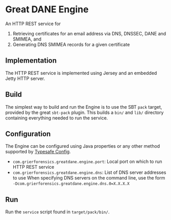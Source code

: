 # Great DANE Engine

An HTTP REST service for

1. Retrieving certificates for an email address via DNS, DNSSEC, DANE and SMIMEA, and
2. Generating DNS SMIMEA records for a given certificate

## Implementation

The HTTP REST service is implemented using Jersey and an embedded Jetty HTTP server.

## Build

The simplest way to build and run the Engine is to use the SBT `pack` target, provided
by the great `sbt-pack` plugin. This builds a `bin/` and `lib/` directory containing
everything needed to run the service.

## Configuration

The Engine can be configured using Java properties or any other method supported
by [Typesafe Config](https://github.com/typesafehub/config#standard-behavior).

- `com.grierforensics.greatdane.engine.port`: Local port on which to run HTTP REST service
- `com.grierforensics.greatdane.engine.dns`: List of DNS server addresses to use
    When specifying DNS servers on the command line, use the form `-Dcom.grierforensics.greatdane.engine.dns.0=X.X.X.X`

## Run

Run the `service` script found in `target/pack/bin/`.
